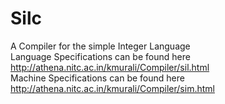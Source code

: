 # Silc
A Compiler for the simple Integer Language  
Language Specifications can be found here http://athena.nitc.ac.in/kmurali/Compiler/sil.html  
Machine Specifications can be found here http://athena.nitc.ac.in/kmurali/Compiler/sim.html
